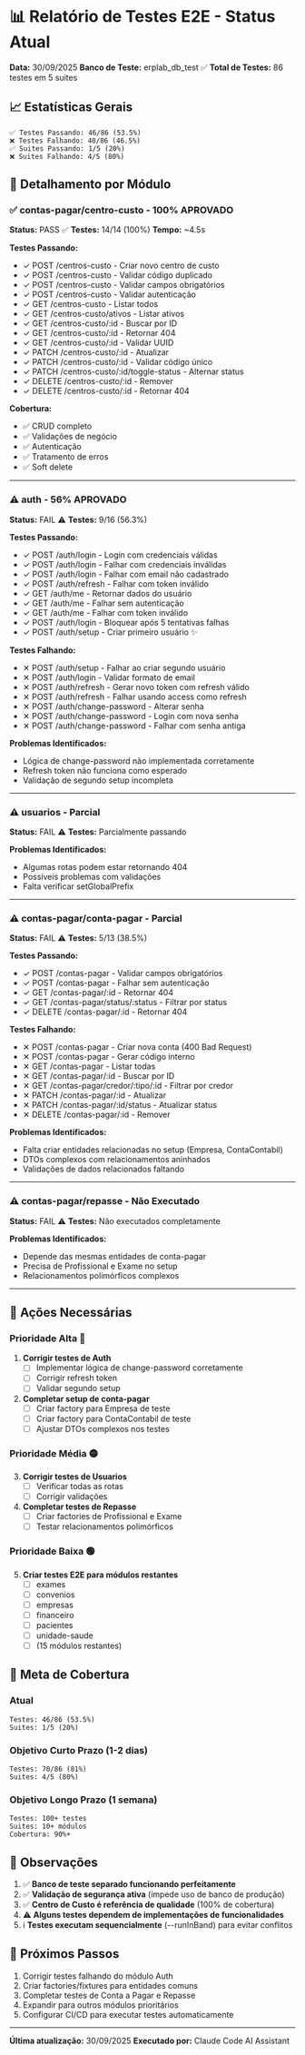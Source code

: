 # 📊 Relatório de Testes E2E - Status Atual

**Data:** 30/09/2025
**Banco de Teste:** erplab_db_test ✅
**Total de Testes:** 86 testes em 5 suites

## 📈 Estatísticas Gerais

```
✅ Testes Passando: 46/86 (53.5%)
❌ Testes Falhando: 40/86 (46.5%)
✅ Suites Passando: 1/5 (20%)
❌ Suites Falhando: 4/5 (80%)
```

## 🎯 Detalhamento por Módulo

### ✅ contas-pagar/centro-custo - **100% APROVADO**

**Status:** PASS ✅
**Testes:** 14/14 (100%)
**Tempo:** ~4.5s

**Testes Passando:**

- ✓ POST /centros-custo - Criar novo centro de custo
- ✓ POST /centros-custo - Validar código duplicado
- ✓ POST /centros-custo - Validar campos obrigatórios
- ✓ POST /centros-custo - Validar autenticação
- ✓ GET /centros-custo - Listar todos
- ✓ GET /centros-custo/ativos - Listar ativos
- ✓ GET /centros-custo/:id - Buscar por ID
- ✓ GET /centros-custo/:id - Retornar 404
- ✓ GET /centros-custo/:id - Validar UUID
- ✓ PATCH /centros-custo/:id - Atualizar
- ✓ PATCH /centros-custo/:id - Validar código único
- ✓ PATCH /centros-custo/:id/toggle-status - Alternar status
- ✓ DELETE /centros-custo/:id - Remover
- ✓ DELETE /centros-custo/:id - Retornar 404

**Cobertura:**

- ✅ CRUD completo
- ✅ Validações de negócio
- ✅ Autenticação
- ✅ Tratamento de erros
- ✅ Soft delete

---

### ⚠️ auth - **56% APROVADO**

**Status:** FAIL ⚠️
**Testes:** 9/16 (56.3%)

**Testes Passando:**

- ✓ POST /auth/login - Login com credenciais válidas
- ✓ POST /auth/login - Falhar com credenciais inválidas
- ✓ POST /auth/login - Falhar com email não cadastrado
- ✓ POST /auth/refresh - Falhar com token inválido
- ✓ GET /auth/me - Retornar dados do usuário
- ✓ GET /auth/me - Falhar sem autenticação
- ✓ GET /auth/me - Falhar com token inválido
- ✓ POST /auth/login - Bloquear após 5 tentativas falhas
- ✓ POST /auth/setup - Criar primeiro usuário ✨

**Testes Falhando:**

- ✕ POST /auth/setup - Falhar ao criar segundo usuário
- ✕ POST /auth/login - Validar formato de email
- ✕ POST /auth/refresh - Gerar novo token com refresh válido
- ✕ POST /auth/refresh - Falhar usando access como refresh
- ✕ POST /auth/change-password - Alterar senha
- ✕ POST /auth/change-password - Login com nova senha
- ✕ POST /auth/change-password - Falhar com senha antiga

**Problemas Identificados:**

- Lógica de change-password não implementada corretamente
- Refresh token não funciona como esperado
- Validação de segundo setup incompleta

---

### ⚠️ usuarios - **Parcial**

**Status:** FAIL ⚠️
**Testes:** Parcialmente passando

**Problemas Identificados:**

- Algumas rotas podem estar retornando 404
- Possíveis problemas com validações
- Falta verificar setGlobalPrefix

---

### ⚠️ contas-pagar/conta-pagar - **Parcial**

**Status:** FAIL ⚠️
**Testes:** 5/13 (38.5%)

**Testes Passando:**

- ✓ POST /contas-pagar - Validar campos obrigatórios
- ✓ POST /contas-pagar - Falhar sem autenticação
- ✓ GET /contas-pagar/:id - Retornar 404
- ✓ GET /contas-pagar/status/:status - Filtrar por status
- ✓ DELETE /contas-pagar/:id - Retornar 404

**Testes Falhando:**

- ✕ POST /contas-pagar - Criar nova conta (400 Bad Request)
- ✕ POST /contas-pagar - Gerar código interno
- ✕ GET /contas-pagar - Listar todas
- ✕ GET /contas-pagar/:id - Buscar por ID
- ✕ GET /contas-pagar/credor/:tipo/:id - Filtrar por credor
- ✕ PATCH /contas-pagar/:id - Atualizar
- ✕ PATCH /contas-pagar/:id/status - Atualizar status
- ✕ DELETE /contas-pagar/:id - Remover

**Problemas Identificados:**

- Falta criar entidades relacionadas no setup (Empresa, ContaContabil)
- DTOs complexos com relacionamentos aninhados
- Validações de dados relacionados faltando

---

### ⚠️ contas-pagar/repasse - **Não Executado**

**Status:** FAIL ⚠️
**Testes:** Não executados completamente

**Problemas Identificados:**

- Depende das mesmas entidades de conta-pagar
- Precisa de Profissional e Exame no setup
- Relacionamentos polimórficos complexos

---

## 🔧 Ações Necessárias

### Prioridade Alta 🔴

1. **Corrigir testes de Auth**
   - [ ] Implementar lógica de change-password corretamente
   - [ ] Corrigir refresh token
   - [ ] Validar segundo setup

2. **Completar setup de conta-pagar**
   - [ ] Criar factory para Empresa de teste
   - [ ] Criar factory para ContaContabil de teste
   - [ ] Ajustar DTOs complexos nos testes

### Prioridade Média 🟡

3. **Corrigir testes de Usuarios**
   - [ ] Verificar todas as rotas
   - [ ] Corrigir validações

4. **Completar testes de Repasse**
   - [ ] Criar factories de Profissional e Exame
   - [ ] Testar relacionamentos polimórficos

### Prioridade Baixa 🟢

5. **Criar testes E2E para módulos restantes**
   - [ ] exames
   - [ ] convenios
   - [ ] empresas
   - [ ] financeiro
   - [ ] pacientes
   - [ ] unidade-saude
   - [ ] (15 módulos restantes)

## 🎯 Meta de Cobertura

### Atual

```
Testes: 46/86 (53.5%)
Suites: 1/5 (20%)
```

### Objetivo Curto Prazo (1-2 dias)

```
Testes: 70/86 (81%)
Suites: 4/5 (80%)
```

### Objetivo Longo Prazo (1 semana)

```
Testes: 100+ testes
Suites: 10+ módulos
Cobertura: 90%+
```

## 📝 Observações

1. ✅ **Banco de teste separado funcionando perfeitamente**
2. ✅ **Validação de segurança ativa** (impede uso de banco de produção)
3. ✅ **Centro de Custo é referência de qualidade** (100% de cobertura)
4. ⚠️ **Alguns testes dependem de implementações de funcionalidades**
5. ℹ️ **Testes executam sequencialmente** (--runInBand) para evitar conflitos

## 🚀 Próximos Passos

1. Corrigir testes falhando do módulo Auth
2. Criar factories/fixtures para entidades comuns
3. Completar testes de Conta a Pagar e Repasse
4. Expandir para outros módulos prioritários
5. Configurar CI/CD para executar testes automaticamente

---

**Última atualização:** 30/09/2025
**Executado por:** Claude Code AI Assistant
